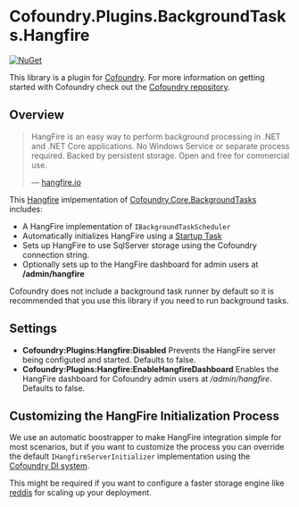 # Cofoundry.Plugins.BackgroundTasks.Hangfire

[![NuGet](https://img.shields.io/nuget/v/Cofoundry.Plugins.BackgroundTasks.Hangfire.svg)](https://www.nuget.org/packages/Cofoundry.Plugins.BackgroundTasks.Hangfire/)


This library is a plugin for [Cofoundry](https://www.cofoundry.org/). For more information on getting started with Cofoundry check out the [Cofoundry repository](https://github.com/cofoundry-cms/cofoundry).

## Overview

> HangFire is an easy way to perform background processing in .NET and .NET Core applications. No Windows Service or separate process required.
Backed by persistent storage. Open and free for commercial use.
>
> &mdash; [hangfire.io](http://hangfire.io/)

This [Hangfire](http://hangfire.io/) imlpementation of [Cofoundry.Core.BackgroundTasks](https://github.com/cofoundry-cms/cofoundry/wiki/Background-Tasks) includes:

- A HangFire implementation of `IBackgroundTaskScheduler`
- Automatically initializes HangFire using a [Startup Task](https://github.com/cofoundry-cms/cofoundry/wiki/Startup-Tasks)
- Sets up HangFire to use SqlServer storage using the Cofoundry connection string.
- Optionally sets up to the HangFire dashboard for admin users at **/admin/hangfire**

Cofoundry does not include a background task runner by default so it is recommended that you use this library if you need to run background tasks.

## Settings

- **Cofoundry:Plugins:Hangfire:Disabled** Prevents the HangFire server being configuted and started. Defaults to false.
- **Cofoundry:Plugins:Hangfire:EnableHangfireDashboard** Enables the HangFire dashboard for Cofoundry admin users at */admin/hangfire*. Defaults to false.

## Customizing the HangFire Initialization Process

We use an automatic boostrapper to make HangFire integration simple for most scenarios, but if you want to customize the process you can override the default `IHangfireServerInitializer` implementation using the [Cofoundry DI system](https://github.com/cofoundry-cms/cofoundry/wiki/Dependency-Injection#overriding-registrations). 

This might be required if you want to configure a faster storage engine like [reddis](http://docs.hangfire.io/en/latest/configuration/using-redis.html) for scaling up your deployment.







